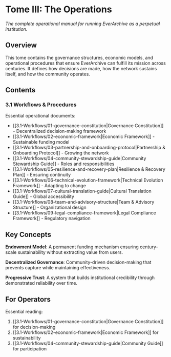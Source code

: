 # Tome III: The Operations

*The complete operational manual for running EverArchive as a perpetual institution.*

## Overview

This tome contains the governance structures, economic models, and operational procedures that ensure EverArchive can fulfill its mission across centuries. It defines how decisions are made, how the network sustains itself, and how the community operates.

## Contents

### 3.1 Workflows & Procedures
Essential operational documents:
- [[3.1-Workflows/01-governance-constitution|Governance Constitution]] - Decentralized decision-making framework
- [[3.1-Workflows/02-economic-framework|Economic Framework]] - Sustainable funding model
- [[3.1-Workflows/03-partnership-and-onboarding-protocol|Partnership & Onboarding Protocol]] - Growing the network
- [[3.1-Workflows/04-community-stewardship-guide|Community Stewardship Guide]] - Roles and responsibilities
- [[3.1-Workflows/05-resilience-and-recovery-plan|Resilience & Recovery Plan]] - Ensuring continuity
- [[3.1-Workflows/06-technical-evolution-framework|Technical Evolution Framework]] - Adapting to change
- [[3.1-Workflows/07-cultural-translation-guide|Cultural Translation Guide]] - Global accessibility
- [[3.1-Workflows/08-team-and-advisory-structure|Team & Advisory Structure]] - Organizational design
- [[3.1-Workflows/09-legal-compliance-framework|Legal Compliance Framework]] - Regulatory navigation

## Key Concepts

**Endowment Model**: A permanent funding mechanism ensuring century-scale sustainability without extracting value from users.

**Decentralized Governance**: Community-driven decision-making that prevents capture while maintaining effectiveness.

**Progressive Trust**: A system that builds institutional credibility through demonstrated reliability over time.

## For Operators

Essential reading:
1. [[3.1-Workflows/01-governance-constitution|Governance Constitution]] for decision-making
2. [[3.1-Workflows/02-economic-framework|Economic Framework]] for sustainability
3. [[3.1-Workflows/04-community-stewardship-guide|Community Guide]] for participation